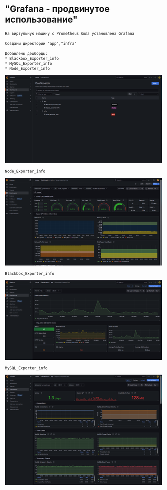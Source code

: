# "Grafana - продвинутое использование"

```
На виртульную машину с Prometheus была установлена Grafana

Созданы директории "app","infra"

Добавлены дэшборды:
* Blackbox_Exporter_info
* MySQL_Exporter_info
* Node_Exporter_info

```
![Grafana](https://raw.githubusercontent.com/Blackwerzen/otus_monitoring/refs/heads/main/GAP-2/pictures/grafana_01.PNG)

```
Node_Exporter_info
```
![Grafana](https://raw.githubusercontent.com/Blackwerzen/otus_monitoring/refs/heads/main/GAP-2/pictures/grafana_02.PNG)
```
Blackbox_Exporter_info
```
![Grafana](https://raw.githubusercontent.com/Blackwerzen/otus_monitoring/refs/heads/main/GAP-2/pictures/grafana_03.PNG)
```
MySQL_Exporter_info
```
![Grafana](https://raw.githubusercontent.com/Blackwerzen/otus_monitoring/refs/heads/main/GAP-2/pictures/grafana_04.PNG)